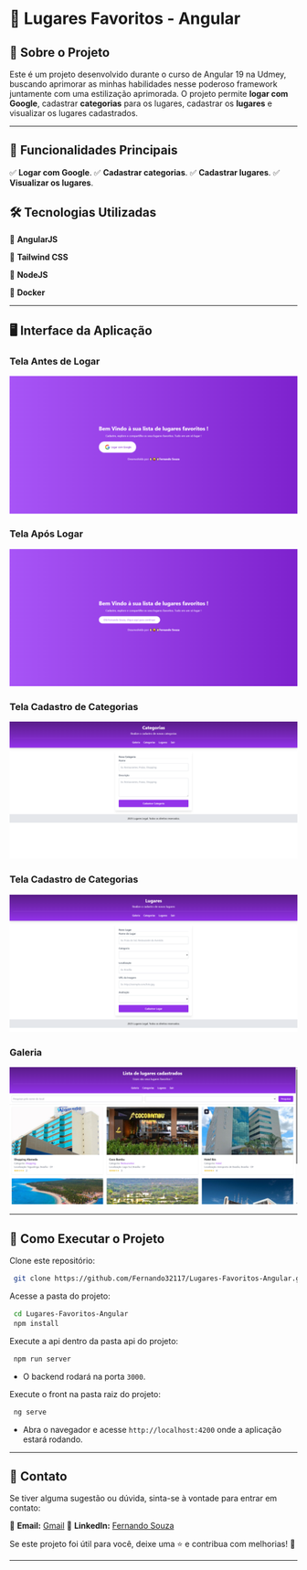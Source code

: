 # 📌 Lugares Favoritos - Angular

## 🚀 Sobre o Projeto

Este é um projeto desenvolvido durante o curso de Angular 19 na Udmey, buscando aprimorar as minhas habilidades nesse poderoso framework juntamente com uma estilização aprimorada. O projeto permite **logar com Google**, cadastrar **categorias** para os lugares, cadastrar os **lugares** e visualizar os lugares cadastrados.

---

## 🎯 Funcionalidades Principais

✅ **Logar com Google**.
✅ **Cadastrar categorias**.
✅ **Cadastrar lugares**.
✅ **Visualizar os lugares**.

## 🛠️ Tecnologias Utilizadas

🔹 **AngularJS**

🔹 **Tailwind CSS**

🔹 **NodeJS**

🔹 **Docker**

---

## 🖥️ Interface da Aplicação

### **Tela Antes de Logar**
![Tela Antes de Logar](./src//assets/home.png)

### **Tela Após Logar**
![Tela Após Logar](./src//assets/home2.png)

### **Tela Cadastro de Categorias**
![Tela Cadastro de Lugares](./src//assets/cad-categorias.png)

### **Tela Cadastro de Categorias**
![Tela Cadastro de Lugares](./src//assets/cad-lugares.png)

### **Galeria**
![Galeria](./src//assets/galeria.png)

---

## 🔧 Como Executar o Projeto

Clone este repositório:
```bash
 git clone https://github.com/Fernando32117/Lugares-Favoritos-Angular.git
```

Acesse a pasta do projeto:
```bash
 cd Lugares-Favoritos-Angular
 npm install
```

Execute a api dentro da pasta api do projeto:
```bash
 npm run server
```
- O backend rodará na porta `3000`.

Execute o front na pasta raiz do projeto:
```bash
 ng serve
```
- Abra o navegador e acesse `http://localhost:4200` onde a aplicação estará rodando.

---

## 📩 Contato

Se tiver alguma sugestão ou dúvida, sinta-se à vontade para entrar em contato:

📧 **Email:** [Gmail](nando32117@gmail.com)
💼 **LinkedIn:** [Fernando Souza](https://www.linkedin.com/in/gerfernandosouza/)

Se este projeto foi útil para você, deixe uma ⭐ e contribua com melhorias! 🚀

---